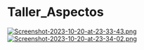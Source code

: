 # Taller_Aspectos
[![Screenshot-2023-10-20-at-23-33-43.png](https://i.postimg.cc/15qHy7My/Screenshot-2023-10-20-at-23-33-43.png)](https://postimg.cc/yk79PPwG)
[![Screenshot-2023-10-20-at-23-34-02.png](https://i.postimg.cc/j5BMhpvk/Screenshot-2023-10-20-at-23-34-02.png)](https://postimg.cc/8JBdpn2h)
